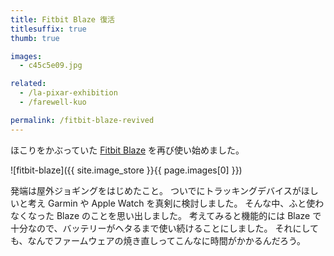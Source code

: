 ```yaml
---
title: Fitbit Blaze 復活
titlesuffix: true
thumb: true

images:
  - c45c5e09.jpg

related:
  - /la-pixar-exhibition
  - /farewell-kuo

permalink: /fitbit-blaze-revived
---
```


ほこりをかぶっていた [Fitbit Blaze](https://en.wikipedia.org/wiki/List_of_Fitbit_products#Fitbit_Blaze) を再び使い始めました。


![fitbit-blaze]({{ site.image_store }}{{ page.images[0] }})

発端は屋外ジョギングをはじめたこと。
ついでにトラッキングデバイスがほしいと考え Garmin や Apple Watch を真剣に検討しました。
そんな中、ふと使わなくなった Blaze のことを思い出しました。
考えてみると機能的には Blaze で十分なので、バッテリーがヘタるまで使い続けることにしました。
それにしても、なんでファームウェアの焼き直しってこんなに時間がかかるんだろう。
